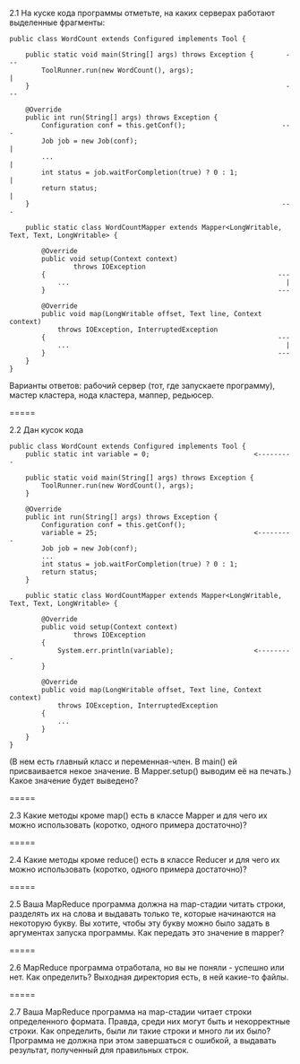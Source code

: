 2.1 На куске кода программы отметьте, на каких серверах работают выделенные фрагменты:

    public class WordCount extends Configured implements Tool {

    	public static void main(String[] args) throws Exception {        ---
        	ToolRunner.run(new WordCount(), args);                         |
    	}                                                                ---

    	@Override
    	public int run(String[] args) throws Exception {
        	Configuration conf = this.getConf();                        --- 
        	Job job = new Job(conf);                                      |
	        ...                                                           |
        	int status = job.waitForCompletion(true) ? 0 : 1;             |
        	return status;                                                |
    	}                                                               ---

    	public static class WordCountMapper extends Mapper<LongWritable, Text, Text, LongWritable> {

        	@Override
        	public void setup(Context context)
                	throws IOException
        	{                                                          ---
				...                                                      |
        	}                                                          ---

        	@Override
        	public void map(LongWritable offset, Text line, Context context)
                throws IOException, InterruptedException
        	{                                                          ---   
				...                                                      |
        	}                                                          ---
    	}
	}

Варианты ответов: рабочий сервер (тот, где запускаете программу), мастер кластера, нода кластера, маппер, редьюсер.

=====

2.2 Дан кусок кода


    public class WordCount extends Configured implements Tool {
		public static int variable = 0;                          <---------

    	public static void main(String[] args) throws Exception {        
        	ToolRunner.run(new WordCount(), args);                       
    	}                                                                

    	@Override
    	public int run(String[] args) throws Exception {
        	Configuration conf = this.getConf();
			variable = 25;                                       <---------                      
        	Job job = new Job(conf);                                      
	        ...                                                           
        	int status = job.waitForCompletion(true) ? 0 : 1;             
        	return status;                                                
    	}                                                               

    	public static class WordCountMapper extends Mapper<LongWritable, Text, Text, LongWritable> {

        	@Override
        	public void setup(Context context)
                	throws IOException
        	{                                                          
				System.err.println(variable);                    <---------                                                       
        	}                                                          

        	@Override
        	public void map(LongWritable offset, Text line, Context context)
                throws IOException, InterruptedException
        	{                                                             
				...                                                      
        	}                                                          
    	}
	}

(В нем есть главный класс и переменная-член. В main() ей присваивается некое значение. В Mapper.setup() выводим её на печать.) Какое значение будет выведено?

=====

2.3 Какие методы кроме map() есть в классе Mapper и для чего их можно использовать (коротко, одного примера достаточно)?

=====

2.4 Какие методы кроме reduce() есть в классе Reducer и для чего их можно использовать (коротко, одного примера достаточно)?

=====

2.5 Ваша MapReduce программа должна на map-стадии читать строки, разделять их на слова и выдавать только те, которые начинаются на некоторую букву. Вы хотите, чтобы эту букву можно было задать в аргументах запуска программы. Как передать это значение в mapper?

=====

2.6 MapReduce программа отработала, но вы не поняли - успешно или нет. Как определить? Выходная директория есть, в ней какие-то файлы.

=====

2.7 Ваша MapReduce программа на map-стадии читает строки определенного формата. Правда, среди них могут быть и некорректные строки. Как определить, были ли такие строки и много ли их было? Программа не должна при этом завершаться с ошибкой, а выдавать результат, полученный для правильных строк.
